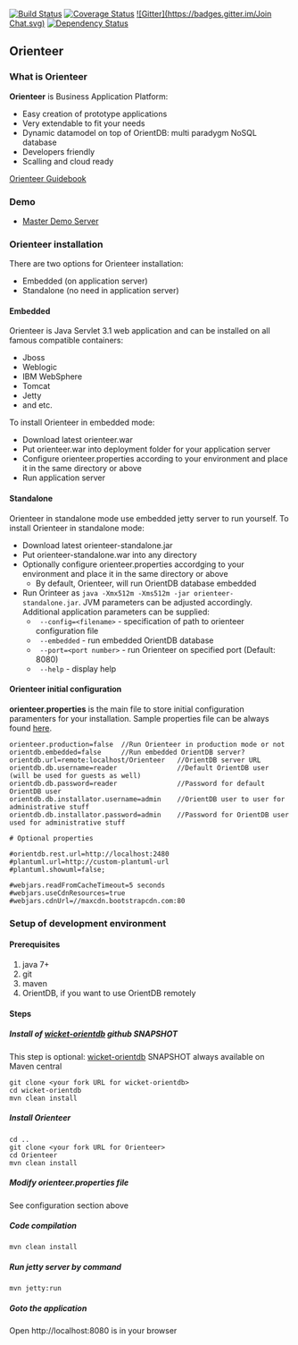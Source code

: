 [![Build Status](https://travis-ci.org/OrienteerDW/Orienteer.svg?branch=master)](https://travis-ci.org/OrienteerDW/Orienteer) [![Coverage Status](https://img.shields.io/coveralls/OrienteerDW/Orienteer.svg)](https://coveralls.io/r/OrienteerDW/Orienteer)  [![Gitter](https://badges.gitter.im/Join Chat.svg)](https://gitter.im/OrienteerDW/Orienteer?utm_source=badge&utm_medium=badge&utm_campaign=pr-badge) [![Dependency Status](https://www.versioneye.com/user/projects/572bd228a0ca350034be6f9d/badge.svg?style=flat)](https://www.versioneye.com/user/projects/572bd228a0ca350034be6f9d)

## Orienteer

### What is Orienteer 

**Orienteer** is Business Application Platform: 

* Easy creation of prototype applications
* Very extendable to fit your needs
* Dynamic datamodel on top of OrientDB: multi paradygm NoSQL database
* Developers friendly
* Scalling and cloud ready

[Orienteer Guidebook](https://orienteer.gitbooks.io/orienteer/content/)

### Demo

- [Master Demo Server](http://demo.orienteer.org)

### Orienteer installation

There are two options for Orienteer installation:

- Embedded (on application server)
- Standalone (no need in application server)

#### Embedded

Orienteer is Java Servlet 3.1 web application and can be installed on all famous compatible containers:

- Jboss
- Weblogic
- IBM WebSphere
- Tomcat
- Jetty
- and etc.

To install Orienteer in embedded mode:
- Download latest orienteer.war
- Put orienteer.war into deployment folder for your application server
- Configure orienteer.properties according to your environment and place it in the same directory or above
- Run application server

#### Standalone

Orienteer in standalone mode use embedded jetty server to run yourself. To install Orienteer in standalone mode:
- Download latest orienteer-standalone.jar
- Put orienteer-standalone.war into any directory
- Optionally configure orienteer.properties accordging to your environment and place it in the same directory or above
  - By default, Orienteer, will run OrientDB database embedded
- Run Orinteer as ```java -Xmx512m -Xms512m -jar orienteer-standalone.jar```. JVM parameters can be adjusted accordingly. Additional application parameters can be supplied:
  - ``` --config=<filename>``` - specification of path to orienteer configuration file
  - ``` --embedded``` - run embedded OrientDB database
  - ``` --port=<port number>``` - run Orienteer on specified port (Default: 8080)
  - ``` --help``` - display help

#### Orienteer initial configuration

**orienteer.properties** is the main file to store initial configuration paramenters for your installation. Sample properties file can be always found [here](https://github.com/OrienteerDW/Orienteer/blob/master/orienteer.properties.sample).

```properties
orienteer.production=false  //Run Orienteer in production mode or not
orientdb.embedded=false     //Run embedded OrientDB server?
orientdb.url=remote:localhost/Orienteer   //OrientDB server URL
orientdb.db.username=reader               //Default OrientDB user (will be used for guests as well)
orientdb.db.password=reader               //Password for default OrientDB user
orientdb.db.installator.username=admin    //OrientDB user to user for administrative stuff
orientdb.db.installator.password=admin    //Password for OrientDB user used for administrative stuff

# Optional properties

#orientdb.rest.url=http://localhost:2480
#plantuml.url=http://custom-plantuml-url
#plantuml.showuml=false;

#webjars.readFromCacheTimeout=5 seconds
#webjars.useCdnResources=true
#webjars.cdnUrl=//maxcdn.bootstrapcdn.com:80
```

### Setup of development environment 

#### Prerequisites
1. java 7+
2. git
3. maven
4. OrientDB, if you want to use OrientDB remotely

#### Steps

##### Install of [wicket-orientdb](https://github.com/OrienteerDW/wicket-orientdb) github SNAPSHOT

This step is optional: [wicket-orientdb](https://github.com/OrienteerDW/wicket-orientdb) SNAPSHOT always available on Maven central

```
git clone <your fork URL for wicket-orientdb>
cd wicket-orientdb
mvn clean install
```

##### Install Orienteer
```
cd ..
git clone <your fork URL for Orienteer>
cd Orienteer
mvn clean install
```
##### Modify orienteer.properties file
See configuration section above

##### Code compilation
```
mvn clean install
```
##### Run jetty server by command
```
mvn jetty:run
```
##### Goto the application
Open http://localhost:8080 is in your browser

